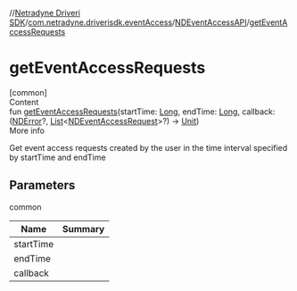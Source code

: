 //[Netradyne Driveri SDK](../../index.md)/[com.netradyne.driverisdk.eventAccess](../index.md)/[NDEventAccessAPI](index.md)/[getEventAccessRequests](get-event-access-requests.md)



# getEventAccessRequests  
[common]  
Content  
fun [getEventAccessRequests](get-event-access-requests.md)(startTime: [Long](https://kotlinlang.org/api/latest/jvm/stdlib/kotlin/-long/index.html), endTime: [Long](https://kotlinlang.org/api/latest/jvm/stdlib/kotlin/-long/index.html), callback: ([NDError](../../com.netradyne.driverisdk/-n-d-error/index.md)?, [List](https://kotlinlang.org/api/latest/jvm/stdlib/kotlin.collections/-list/index.html)<[NDEventAccessRequest](../-n-d-event-access-request/index.md)>?) -> [Unit](https://kotlinlang.org/api/latest/jvm/stdlib/kotlin/-unit/index.html))  
More info  


Get event access requests created by the user in the time interval specified by startTime and endTime



## Parameters  
  
common  
  
|  Name|  Summary| 
|---|---|
| <a name="com.netradyne.driverisdk.eventAccess/NDEventAccessAPI/getEventAccessRequests/#kotlin.Long#kotlin.Long#kotlin.Function2[com.netradyne.driverisdk.NDError?,kotlin.collections.List[com.netradyne.driverisdk.eventAccess.NDEventAccessRequest]?,kotlin.Unit]/PointingToDeclaration/"></a>startTime| <a name="com.netradyne.driverisdk.eventAccess/NDEventAccessAPI/getEventAccessRequests/#kotlin.Long#kotlin.Long#kotlin.Function2[com.netradyne.driverisdk.NDError?,kotlin.collections.List[com.netradyne.driverisdk.eventAccess.NDEventAccessRequest]?,kotlin.Unit]/PointingToDeclaration/"></a>
| <a name="com.netradyne.driverisdk.eventAccess/NDEventAccessAPI/getEventAccessRequests/#kotlin.Long#kotlin.Long#kotlin.Function2[com.netradyne.driverisdk.NDError?,kotlin.collections.List[com.netradyne.driverisdk.eventAccess.NDEventAccessRequest]?,kotlin.Unit]/PointingToDeclaration/"></a>endTime| <a name="com.netradyne.driverisdk.eventAccess/NDEventAccessAPI/getEventAccessRequests/#kotlin.Long#kotlin.Long#kotlin.Function2[com.netradyne.driverisdk.NDError?,kotlin.collections.List[com.netradyne.driverisdk.eventAccess.NDEventAccessRequest]?,kotlin.Unit]/PointingToDeclaration/"></a>
| <a name="com.netradyne.driverisdk.eventAccess/NDEventAccessAPI/getEventAccessRequests/#kotlin.Long#kotlin.Long#kotlin.Function2[com.netradyne.driverisdk.NDError?,kotlin.collections.List[com.netradyne.driverisdk.eventAccess.NDEventAccessRequest]?,kotlin.Unit]/PointingToDeclaration/"></a>callback| <a name="com.netradyne.driverisdk.eventAccess/NDEventAccessAPI/getEventAccessRequests/#kotlin.Long#kotlin.Long#kotlin.Function2[com.netradyne.driverisdk.NDError?,kotlin.collections.List[com.netradyne.driverisdk.eventAccess.NDEventAccessRequest]?,kotlin.Unit]/PointingToDeclaration/"></a>
  
  



